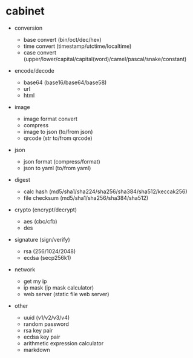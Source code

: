 # cabinet


* conversion
    - base convert (bin/oct/dec/hex)
    - time convert (timestamp/utctime/localtime)
    - case convert (upper/lower/capital/capital(word)/camel/pascal/snake/constant)

* encode/decode
    - base64 (base16/base64/base58)
    - url
    - html

* image
    - image format convert
    - compress
    - image to json (to/from json)
    - qrcode (str to/from qrcode)

* json
    - json format (compress/format)
    - json to yaml (to/from yaml)

* digest
    - calc hash (md5/sha1/sha224/sha256/sha384/sha512/keccak256)
    - file checksum (md5/sha1/sha256/sha384/sha512)
    
* crypto (encrypt/decrypt)
    - aes (cbc/cfb)
    - des

* signature (sign/verify)
    - rsa (256/1024/2048)
    - ecdsa (secp256k1)

* network
    - get my ip
    - ip mask (ip mask calculator)
    - web server (static file web server)

* other
    - uuid (v1/v2/v3/v4)
    - random password
    - rsa key pair
    - ecdsa key pair
    - arithmetic expression calculator
    - markdown
    